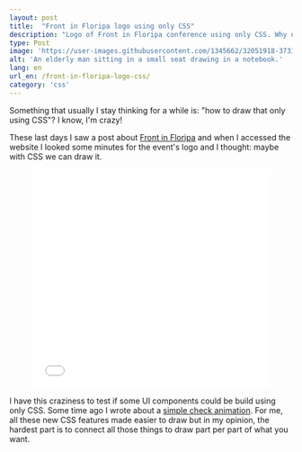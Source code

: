 ```yaml
---
layout: post
title:  "Front in Floripa logo using only CSS"
description: "Logo of Front in Floripa conference using only CSS. Why not?"
type: Post
image: 'https://user-images.githubusercontent.com/1345662/32051918-37313570-ba35-11e7-9f41-7debc4a660d5.jpg'
alt: 'An elderly man sitting in a small seat drawing in a notebook.'
lang: en
url_en: /front-in-floripa-logo-css/
category: 'css'
---
```


Something that usually I stay thinking for a while is: "how to draw that only using CSS"? I know, I'm crazy!

These last days I saw a post about [Front in Floripa](http://frontinfloripa.com.br/) and when I accessed the website I looked some minutes for the event's logo and I thought: maybe with CSS we can draw it.

<figure class="text-center loading">
	<iframe height='389' scrolling='no' title='Front in Floripa CSS logo' src='//codepen.io/raphaelfabeni/embed/Jrerxb/?height=389&theme-id=dark&default-tab=result&embed-version=2' frameborder='no' allowtransparency='true' allowfullscreen='true' style='width: 100%;'>See the Pen <a href='https://codepen.io/raphaelfabeni/pen/Jrerxb/'>Front in Floripa CSS logo</a> by Raphael Fabeni (<a href='https://codepen.io/raphaelfabeni'>@raphaelfabeni</a>) on <a href='https://codepen.io'>CodePen</a>.</iframe>
</figure>

I have this craziness to test if some UI components could be build using only CSS. Some time ago I wrote about a [simple check animation](/simple-check-animation/). For me, all these new CSS features made easier to draw but in my opinion, the hardest part is to connect all those things to draw part per part of what you want.

